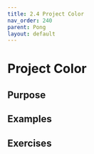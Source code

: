 ```yaml
---
title: 2.4 Project Color
nav_order: 240
parent: Pong
layout: default
---
```


# Project Color

## Purpose

## Examples

## Exercises
